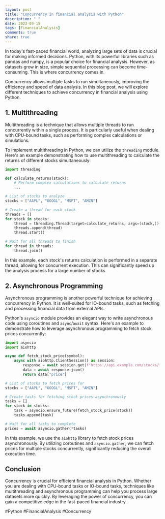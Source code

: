 ```yaml
---
layout: post
title: "Concurrency in financial analysis with Python"
description: " "
date: 2023-09-15
tags: [FinancialAnalysis]
comments: true
share: true
---
```


In today's fast-paced financial world, analyzing large sets of data is crucial for making informed decisions. Python, with its powerful libraries such as pandas and numpy, is a popular choice for financial analysis. However, as datasets grow in size, simple sequential processing can become time-consuming. This is where concurrency comes in.

Concurrency allows multiple tasks to run simultaneously, improving the efficiency and speed of data analysis. In this blog post, we will explore different techniques to achieve concurrency in financial analysis using Python.

## 1. Multithreading

Multithreading is a technique that allows multiple threads to run concurrently within a single process. It is particularly useful when dealing with CPU-bound tasks, such as performing complex calculations or simulations.

To implement multithreading in Python, we can utilize the `threading` module. Here's an example demonstrating how to use multithreading to calculate the returns of different stocks simultaneously:

```python
import threading

def calculate_returns(stock):
    # Perform complex calculations to calculate returns
    ...

# List of stocks to analyze
stocks = ["AAPL", "GOOGL", "MSFT", "AMZN"]

# Create a thread for each stock
threads = []
for stock in stocks:
    thread = threading.Thread(target=calculate_returns, args=(stock,))
    threads.append(thread)
    thread.start()

# Wait for all threads to finish
for thread in threads:
    thread.join()
```

In this example, each stock's returns calculation is performed in a separate thread, allowing for concurrent execution. This can significantly speed up the analysis process for a large number of stocks.

## 2. Asynchronous Programming

Asynchronous programming is another powerful technique for achieving concurrency in Python. It is well-suited for IO-bound tasks, such as fetching and processing financial data from external APIs.

Python's `asyncio` module provides an elegant way to write asynchronous code using coroutines and `async`/`await` syntax. Here's an example to demonstrate how to leverage asynchronous programming to fetch stock prices concurrently:

```python
import asyncio
import aiohttp

async def fetch_stock_price(symbol):
    async with aiohttp.ClientSession() as session:
        response = await session.get(f"https://api.example.com/stocks/{symbol}/price")
        data = await response.json()
        return data["price"]

# List of stocks to fetch prices for
stocks = ["AAPL", "GOOGL", "MSFT", "AMZN"]

# Create tasks for fetching stock prices asynchronously
tasks = []
for stock in stocks:
    task = asyncio.ensure_future(fetch_stock_price(stock))
    tasks.append(task)

# Wait for all tasks to complete
prices = await asyncio.gather(*tasks)
```

In this example, we use the `aiohttp` library to fetch stock prices asynchronously. By utilizing coroutines and `asyncio.gather`, we can fetch prices for multiple stocks concurrently, significantly reducing the overall execution time.

## Conclusion

Concurrency is crucial for efficient financial analysis in Python. Whether you are dealing with CPU-bound tasks or IO-bound tasks, techniques like multithreading and asynchronous programming can help you process large datasets more quickly. By leveraging the power of concurrency, you can gain a competitive edge in the fast-paced financial industry.

#Python #FinancialAnalysis #Concurrency